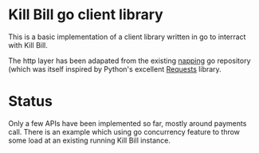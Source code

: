 # Kill Bill go client library

This is a basic implementation of a client library written in go to interract with Kill Bill.

The http layer has been adapated from the existing [napping](https://github.com/jmcvetta/napping) go repository (which was itself inspired by Python's excellent [Requests](http://docs.python-requests.org/en/latest/) library.

# Status

Only a few APIs have been implemented so far, mostly around payments call. There is an example which using go concurrency feature to throw some load at an existing running Kill Bill instance.


